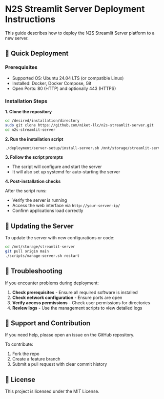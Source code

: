# N2S Streamlit Server Deployment Instructions

This guide describes how to deploy the N2S Streamlit Server platform to a new server.

## 🚀 Quick Deployment

### Prerequisites

- Supported OS: Ubuntu 24.04 LTS (or compatible Linux)
- Installed: Docker, Docker Compose, Git
- Open Ports: 80 (HTTP) and optionally 443 (HTTPS)

### Installation Steps

**1. Clone the repository**

```bash
cd /desired/installation/directory
sudo git clone https://github.com/miket-llc/n2s-streamlit-server.git
cd n2s-streamlit-server
```

**2. Run the installation script**

```bash
./deployment/server-setup/install-server.sh /mnt/storage/streamlit-server
```

**3. Follow the script prompts**
- The script will configure and start the server
- It will also set up systemd for auto-starting the server

**4. Post-installation checks**

After the script runs:
- Verify the server is running
- Access the web interface via `http://your-server-ip/`
- Confirm applications load correctly

## 🔄 Updating the Server

To update the server with new configurations or code:

```bash
cd /mnt/storage/streamlit-server
git pull origin main
./scripts/manage-server.sh restart
```

## 🚧 Troubleshooting

If you encounter problems during deployment:
1. **Check prerequisites** - Ensure all required software is installed
2. **Check network configuration** - Ensure ports are open
3. **Verify access permissions** - Check user permissions for directories
4. **Review logs** - Use the management scripts to view detailed logs

## 🤝 Support and Contribution

If you need help, please open an issue on the GitHub repository.

To contribute:
1. Fork the repo
2. Create a feature branch
3. Submit a pull request with clear commit history

## 📄 License

This project is licensed under the MIT License.

